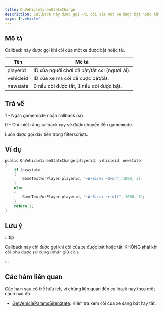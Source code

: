 ```yaml
---
title: OnVehicleSirenStateChange
description: Callback này được gọi khi còi của một xe được bật hoặc tắt.
tags: ["vehicle"]
---
```


<VersionWarn name='callback' version='SA-MP 0.3.7' />

## Mô tả

Callback này được gọi khi còi của một xe được bật hoặc tắt.

| Tên        | Mô tả                                                                 |
|------------|-------------------------------------------------------------------------|
| playerid   | ID của người chơi đã bật/tắt còi (người lái).                          |
| vehicleid  | ID của xe mà còi đã được bật/tắt.                                       |
| newstate   | 0 nếu còi được tắt, 1 nếu còi được bật.                                |

## Trả về

1 - Ngăn gamemode nhận callback này.

0 - Cho biết rằng callback này sẽ được chuyển đến gamemode.

Luôn được gọi đầu tiên trong filterscripts.

## Ví dụ

```c
public OnVehicleSirenStateChange(playerid, vehicleid, newstate)
{
    if (newstate)
    {
        GameTextForPlayer(playerid, "~W~Siren ~G~on", 1000, 3);
    }
    else
    {
        GameTextForPlayer(playerid, "~W~Siren ~r~off", 1000, 3);
    }
    return 1;
}
```

## Lưu ý

:::tip

Callback này chỉ được gọi khi còi của xe được bật hoặc tắt, KHÔNG phải khi còi phụ được sử dụng (nhấn giữ còi).

:::

## Các hàm liên quan

Các hàm sau có thể hữu ích, vì chúng liên quan đến callback này theo một cách nào đó.

- [GetVehicleParamsSirenState](../functions/GetVehicleParamsSirenState): Kiểm tra xem còi của xe đang bật hay tắt.